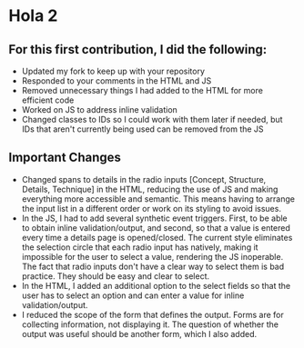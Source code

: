 # Hola 2

## For this first contribution, I did the following:

- Updated my fork to keep up with your repository
- Responded to your comments in the HTML and JS
- Removed unnecessary things I had added to the HTML for more efficient code
- Worked on JS to address inline validation
- Changed classes to IDs so I could work with them later if needed, but IDs that aren't currently being used can be removed from the JS

## Important Changes

- Changed spans to details in the radio inputs [Concept, Structure, Details, Technique] in the HTML, reducing the use of JS and making everything more accessible and semantic. This means having to arrange the input list in a different order or work on its styling to avoid issues.
- In the JS, I had to add several synthetic event triggers. First, to be able to obtain inline validation/output, and second, so that a value is entered every time a details page is opened/closed. The current style eliminates the selection circle that each radio input has natively, making it impossible for the user to select a value, rendering the JS inoperable. The fact that radio inputs don't have a clear way to select them is bad practice. They should be easy and clear to select.
- In the HTML, I added an additional option to the select fields so that the user has to select an option and can enter a value for inline validation/output.
- I reduced the scope of the form that defines the output. Forms are for collecting information, not displaying it. The question of whether the output was useful should be another form, which I also added.
